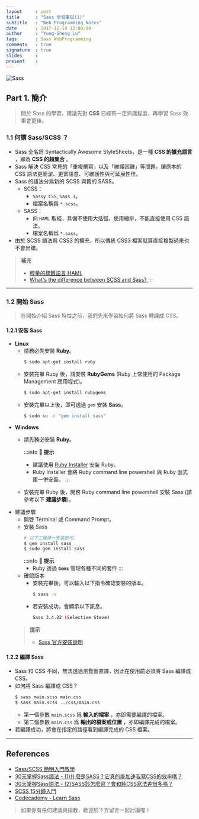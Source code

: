 ```yaml
---
layout     : post
title      : "Sass 學習筆記(1)"
subtitle   : "Web Programming Notes"
date       : 2017-12-19 12:00:00
author     : "Yung-Sheng Lu"
tags       : Sass WebProgramming
comments   : true
signature  : true
slides     : 
present    : 
---
```


![Sass](https://i.imgur.com/7vx71Hx.png)

## **Part 1. 簡介**

> 關於 Sass 的學習，建議先對 **CSS** 已經有一定熟識程度，再學習 Sass 效果會更佳。

### **1.1 何謂 Sass/SCSS ？**

* Sass 全名爲 Syntactically Awesome StyleSheets，是一種 **CSS 的擴充語言** ，即為 **CSS 的超集合** 。
* Sass 解決 CSS 常見的「重複撰寫」以及「維護困難」等問題，讓原本的 CSS 語法更簡潔、更富語意、可維護性與可延展性佳。 
* Sass 的語法分爲新的 SCSS 與舊的 SASS。
    * SCSS：
        * `Sassy CSS`, `Sass 3`。
        * 檔案名稱爲 `*.scss`。
    * SASS：
        * 向 `HAML` 取經，具備不使用大括弧、使用縮排，不能直接使用 CSS 語法。
        * 檔案名稱爲 `*.sass`。
* 由於 SCSS 語法爲 CSS3 的擴充，所以傳統 CSS3 檔案就算直接複製過來也不會出錯。

> **補充**
> * [輕量的標籤語言 HAML](http://ithelp.ithome.com.tw/articles/10128441)
> * [What's the difference between SCSS and Sass?
](http://stackoverflow.com/questions/5654447/whats-the-difference-between-scss-and-sass)
:::

---

### **1.2 開始 Sass**

> 在開始介紹 Sass 特性之前，我們先來學習如何將 Sass 轉譯成 CSS。

#### **1.2.1 安裝 Sass**

* **Linux**
    * 請務必先安裝 **Ruby**。
        ```bash
        $ sudo apt-get install ruby
        ```
    * 安裝完畢 Ruby 後，請安裝 **RubyGems** (Ruby 上常使用的 Package Management 應用程式)。
        ```bash
        $ sudo apt-get install rubygems
        ```
    * 安裝完畢以上後，即可透過 `gem` 安裝 **Sass**。
        ```bash
        $ sudo su -c "gem install sass"
        ```
* **Windows**
    * 請先務必安裝 **Ruby**。

        :::info 
        :mega: **提示**
        * 建議使用 [Ruby Installer](http://rubyinstaller.org/) 安裝 Ruby。
        * Ruby Installer 會將 Ruby command line powershell 與 Ruby 函式庫一併安裝。
        :::

    * 安裝完畢 Ruby 後，開啓 Ruby command line powershell 安裝 Sass (請參考以下 **建議步驟**)。
* 建議步驟
    * 開啓 Terminal 或 Command Prompt。 
    * 安裝 Sass
        ```bash
        # 以下二種擇一安裝即可。
        $ gem install sass
        $ sudo gem install sass
        ```
        :::info
        :mega: **提示**
        * Ruby 透過 **`Gems`** 管理各種不同的套件
        :::
    * 確認版本
        * 安裝完畢後，可以輸入以下指令確認安裝的版本。
            ```bash
            $ sass -v
            ```
        * 若安裝成功，會顯示以下訊息。
            ```bash
            Sass 3.4.22 (Selective Steve)
            ```
    > **提示**
    > * [Sass 官方安裝說明](http://sass-lang.com/install)
            
#### **1.2.2 編譯 Sass**

* Sass 和 CSS 不同，無法透過瀏覽器直譯，因此在使用前必須將 Sass 編譯成 CSS。
* 如何將 Sass 編譯成 CSS？
    ```bash
    $ sass main.scss main.css
    $ sass main.scss ../css/main.css
    ```
    * 第一個參數 `main.scss` 爲 **輸入的檔案** ，亦即需要編譯的檔案。
    * 第二個參數 `main.css` 爲 **輸出的檔案或位置** ，亦即編譯完成的檔案。
* 若編譯成功，將會在指定的路徑看到編譯完成的 CSS 檔案。

---

## References

* [Sass/SCSS 簡明入門教學](http://blog.kdchang.cc/2016/10/11/sass-scss-tutorial-introduction/)
* [30天掌握Sass語法 - (1)什麼是SASS？它真的能加速我寫CSS的效率嗎？](https://ithelp.ithome.com.tw/articles/10126703)
* [30天掌握Sass語法 - (2)SASS該怎麼寫？會和純CSS寫法差很多嗎？](https://ithelp.ithome.com.tw/articles/10126905)
* [SCSS 15分鐘入門](http://eddychang.me/blog/others/91-scss-15-mins.html)
* [Codecademy - Learn Sass](https://www.codecademy.com/learn/learn-sass)

> 如果你有任何建議與指教，歡迎於下方留言一起討論喔！